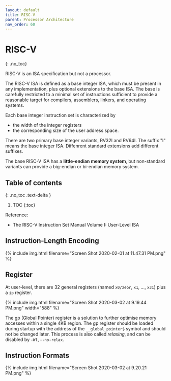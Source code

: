 ```yaml
---
layout: default
title: RISC-V
parent: Processor Architecture
nav_order: 60
---
```


# RISC-V
{: .no_toc}

RISC-V is an ISA specification but not a processor.

The RISC-V ISA is defined as a base integer ISA, which must be present in any implementation, plus optional extensions to the base ISA. The base is carefully restricted to a minimal set of instructions sufficient to provide a reasonable target for compilers, assemblers, linkers, and operating systems.

Each base integer instruction set is characterized by 

- the width of the integer registers
- the corresponding size of the user address space.

There are two primary base integer variants, RV32I and RV64I. The suffix "I" means the base integer ISA. Diffenrent standard extensions add different suffixes.

The base RISC-V ISA has a **little-endian memory system**, but non-standard variants can provide a big-endian or bi-endian memory system.

## Table of contents
{: .no_toc .text-delta }

1. TOC
{:toc}

Reference:

- The RISC-V Instruction Set Manual Volume I: User-Level ISA

## Instruction-Length Encoding

{% include img.html filename="Screen Shot 2020-02-01 at 11.47.31 PM.png" %}

## Register

At user-level, there are 32 general registers (named `x0/zeor`, `x1`, ..., `x31`) plus a `ip` register.

{% include img.html filename="Screen Shot 2020-03-02 at 9.19.44 PM.png" width="588" %}

The gp (Global Pointer) register is a solution to further optimise memory accesses within a single 4KB region. The gp register should be loaded during startup with the address of the `__global_pointer$` symbol and should not be changed later. This process is also called _relaxing_, and can be disabled by `-Wl,--no-relax`.

## Instruction Formats

{% include img.html filename="Screen Shot 2020-03-02 at 9.20.21 PM.png" %}

